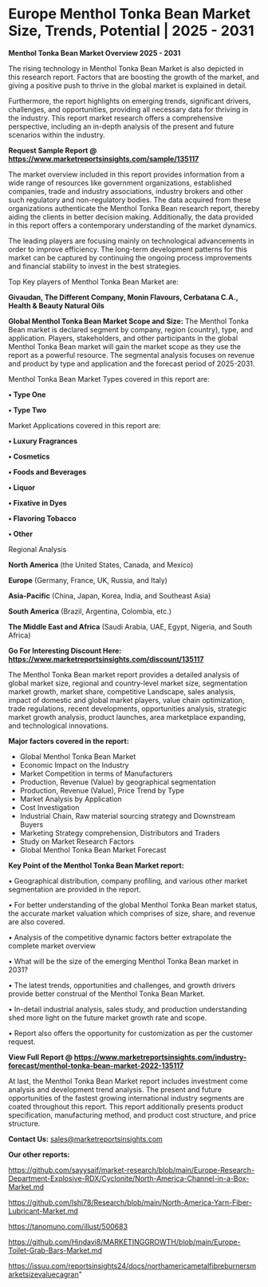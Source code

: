 # Europe Menthol Tonka Bean Market Size, Trends, Potential | 2025 - 2031

<Strong> Menthol Tonka Bean Market Overview 2025 - 2031</strong>

The rising technology in Menthol Tonka Bean Market is also depicted in this research report. Factors that are boosting the growth of the market, and giving a positive push to thrive in the global market is explained in detail.

Furthermore, the report highlights on emerging trends, significant drivers, challenges, and opportunities, providing all necessary data for thriving in the industry. This report market research offers a comprehensive perspective, including an in-depth analysis of the present and future scenarios within the industry.

<strong>Request Sample Report @ <a href=https://www.marketreportsinsights.com/sample/135117>https://www.marketreportsinsights.com/sample/135117</a></strong>

The market overview included in this report provides information from a wide range of resources like government organizations, established companies, trade and industry associations, industry brokers and other such regulatory and non-regulatory bodies. The data acquired from these organizations authenticate the Menthol Tonka Bean research report, thereby aiding the clients in better decision making. Additionally, the data provided in this report offers a contemporary understanding of the market dynamics.

The leading players are focusing mainly on technological advancements in order to improve efficiency. The long-term development patterns for this market can be captured by continuing the ongoing process improvements and financial stability to invest in the best strategies.

Top Key players of Menthol Tonka Bean Market are:

<strong>Givaudan, The Different Company, Monin Flavours, Cerbatana C.A., Health & Beauty Natural Oils</strong>

<strong><b>Global Menthol Tonka Bean Market Scope and Size:</b></strong>
The Menthol Tonka Bean market is declared segment by company, region (country), type, and application. Players, stakeholders, and other participants in the global Menthol Tonka Bean market will gain the market scope as they use the report as a powerful resource. The segmental analysis focuses on revenue and product by type and application and the forecast period of 2025-2031.

Menthol Tonka Bean Market Types covered in this report are:

<strong>• Type One

• Type Two</strong>

Market Applications covered in this report are:

<strong>• Luxury Fragrances

• Cosmetics

• Foods and Beverages

• Liquor

• Fixative in Dyes

• Flavoring Tobacco

• Other</strong> 

Regional Analysis

<strong>North America</strong> (the United States, Canada, and Mexico)

<strong>Europe</strong> (Germany, France, UK, Russia, and Italy)

<strong>Asia-Pacific</strong> (China, Japan, Korea, India, and Southeast Asia)

<strong>South America</strong> (Brazil, Argentina, Colombia, etc.)

<strong>The Middle East and Africa</strong> (Saudi Arabia, UAE, Egypt, Nigeria, and South Africa)

<strong>Go For Interesting Discount Here: <a href=https://www.marketreportsinsights.com/discount/135117>https://www.marketreportsinsights.com/discount/135117</a></strong>

The Menthol Tonka Bean market report provides a detailed analysis of global market size, regional and country-level market size, segmentation market growth, market share, competitive Landscape, sales analysis, impact of domestic and global market players, value chain optimization, trade regulations, recent developments, opportunities analysis, strategic market growth analysis, product launches, area marketplace expanding, and technological innovations.

<strong><b>Major factors covered in the report:</b></strong>
<ul>
  <li>Global Menthol Tonka Bean Market </li>
  <li>Economic Impact on the Industry</li>
  <li>Market Competition in terms of Manufacturers</li>
  <li>Production, Revenue (Value) by geographical segmentation</li>
  <li>Production, Revenue (Value), Price Trend by Type</li>
  <li>Market Analysis by Application</li>
  <li>Cost Investigation</li>
  <li>Industrial Chain, Raw material sourcing strategy and Downstream Buyers</li>
  <li>Marketing Strategy comprehension, Distributors and Traders</li>
  <li>Study on Market Research Factors</li>
  <li>Global Menthol Tonka Bean Market Forecast</li>
</ul>

<strong><b>Key Point of the Menthol Tonka Bean Market report:</b></strong>

• Geographical distribution, company profiling, and various other market segmentation are provided in the report.

• For better understanding of the global Menthol Tonka Bean market status, the accurate market valuation which comprises of size, share, and revenue are also covered.

• Analysis of the competitive dynamic factors better extrapolate the complete market overview

• What will be the size of the emerging Menthol Tonka Bean market in 2031?

• The latest trends, opportunities and challenges, and growth drivers provide better construal of the Menthol Tonka Bean Market.

• In-detail industrial analysis, sales study, and production understanding shed more light on the future market growth rate and scope.

• Report also offers the opportunity for customization as per the customer request.

<strong><b>View Full Report @ <a href=https://www.marketreportsinsights.com/industry-forecast/menthol-tonka-bean-market-2022-135117>https://www.marketreportsinsights.com/industry-forecast/menthol-tonka-bean-market-2022-135117</a></b></strong>


At last, the Menthol Tonka Bean Market report includes investment come analysis and development trend analysis. The present and future opportunities of the fastest growing international industry segments are coated throughout this report. This report additionally presents product specification, manufacturing method, and product cost structure, and price structure.

<strong>Contact Us:</strong>
sales@marketreportsinsights.com

<strong>Our other reports:</strong>

<a href=https://github.com/sayysaif/market-research/blob/main/Europe-Research-Department-Explosive-RDX/Cyclonite/North-America-Channel-in-a-Box-Market.md>https://github.com/sayysaif/market-research/blob/main/Europe-Research-Department-Explosive-RDX/Cyclonite/North-America-Channel-in-a-Box-Market.md</a>

<a href=https://github.com/Ishi78/Research/blob/main/North-America-Yarn-Fiber-Lubricant-Market.md>https://github.com/Ishi78/Research/blob/main/North-America-Yarn-Fiber-Lubricant-Market.md</a>

<a href=https://tanomuno.com/illust/500683>https://tanomuno.com/illust/500683</a>

<a href=https://github.com/Hindavi8/MARKETINGGROWTH/blob/main/Europe-Toilet-Grab-Bars-Market.md>https://github.com/Hindavi8/MARKETINGGROWTH/blob/main/Europe-Toilet-Grab-Bars-Market.md</a>

<a href=https://issuu.com/reportsinsights24/docs/northamericametalfibreburnersmarketsizevaluecagran>https://issuu.com/reportsinsights24/docs/northamericametalfibreburnersmarketsizevaluecagran</a>"
